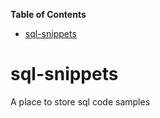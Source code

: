<!-- START doctoc generated TOC please keep comment here to allow auto update -->
<!-- DON'T EDIT THIS SECTION, INSTEAD RE-RUN doctoc TO UPDATE -->
**Table of Contents**

- [sql-snippets](#sql-snippets)

<!-- END doctoc generated TOC please keep comment here to allow auto update -->

# sql-snippets
A place to store sql code samples
